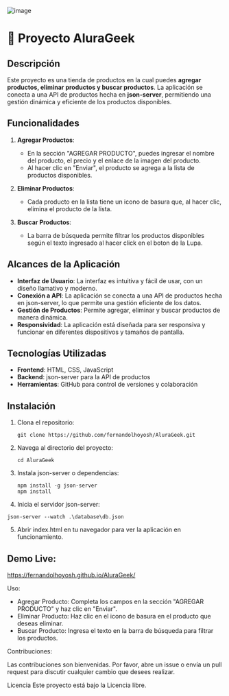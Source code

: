
![image](https://github.com/user-attachments/assets/34955fa2-1a2b-4a75-b869-36e58475da74)

# 🛒 Proyecto AluraGeek

## Descripción

Este proyecto es una tienda de productos en la cual puedes **agregar productos, eliminar productos y buscar productos**. La aplicación se conecta a una API de productos hecha en **json-server**, permitiendo una gestión dinámica y eficiente de los productos disponibles.

## Funcionalidades

1. **Agregar Productos**:
   - En la sección "AGREGAR PRODUCTO", puedes ingresar el nombre del producto, el precio y el enlace de la imagen del producto.
   - Al hacer clic en "Enviar", el producto se agrega a la lista de productos disponibles.

2. **Eliminar Productos**:
   - Cada producto en la lista tiene un icono de basura que, al hacer clic, elimina el producto de la lista.

3. **Buscar Productos**:
   - La barra de búsqueda permite filtrar los productos disponibles según el texto ingresado al hacer click en el boton de la Lupa.

## Alcances de la Aplicación

- **Interfaz de Usuario**: La interfaz es intuitiva y fácil de usar, con un diseño llamativo y moderno.
- **Conexión a API**: La aplicación se conecta a una API de productos hecha en json-server, lo que permite una gestión eficiente de los datos.
- **Gestión de Productos**: Permite agregar, eliminar y buscar productos de manera dinámica.
- **Responsividad**: La aplicación está diseñada para ser responsiva y funcionar en diferentes dispositivos y tamaños de pantalla.

## Tecnologías Utilizadas

- **Frontend**: HTML, CSS, JavaScript
- **Backend**: json-server para la API de productos
- **Herramientas**: GitHub para control de versiones y colaboración

## Instalación

1. Clona el repositorio:
   ```
   git clone https://github.com/fernandolhoyosh/AluraGeek.git
   ```
2. Navega al directorio del proyecto:
   ```
   cd AluraGeek
   ```
3. Instala json-server o dependencias:
   ```
   npm install -g json-server
   npm install
   ```
4. Inicia el servidor json-server:
```
json-server --watch .\database\db.json
```
5. Abrir index.html en tu navegador para ver la aplicación en funcionamiento.

## Demo Live:

https://fernandolhoyosh.github.io/AluraGeek/


Uso:

- Agregar Producto: Completa los campos en la sección "AGREGAR PRODUCTO" y haz clic en "Enviar".
- Eliminar Producto: Haz clic en el icono de basura en el producto que deseas eliminar.
- Buscar Producto: Ingresa el texto en la barra de búsqueda para filtrar los productos.

Contribuciones:

Las contribuciones son bienvenidas. Por favor, abre un issue o envía un pull request para discutir cualquier cambio que desees realizar.

Licencia
Este proyecto está bajo la Licencia libre.
